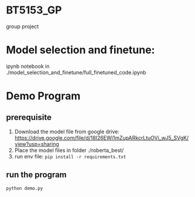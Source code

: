 # BT5153_GP
group project

# Model selection and finetune:
ipynb notebook in ./model_selection_and_finetune/full_finetuned_code.ipynb

# Demo Program
## prerequisite
1. Download the model file from google drive: https://drive.google.com/file/d/18I26EWi1mZupARkcrLtuOVi_wJ5_SVgK/view?usp=sharing
2. Place the model files in folder ./roberta_best/
3. run env file: `pip install -r requirements.txt`

## run the program
`python demo.py`
